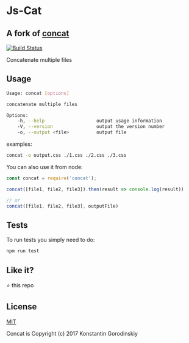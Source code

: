 # Js-Cat
## A fork of [concat](https://github.com/gko/concat)

[![Build Status](https://travis-ci.org/gko/concat.svg?branch=master)](https://travis-ci.org/gko/concat)

Concatenate multiple files

## Usage

```bash
Usage: concat [options]

concatenate multiple files

Options:
    -h, --help                   output usage information
    -V, --version                output the version number
    -o, --output <file>          output file
```

examples:
```bash
concat -o output.css ./1.css ./2.css ./3.css
```

You can also use it from node:

```javascript
const concat = require('concat');

concat([file1, file2, file3]).then(result => console.log(result))

// or
concat([file1, file2, file3], outputFile)
```

## Tests

To run tests you simply need to do:
```bash
npm run test
```

## Like it?

:star: this repo

## License

[MIT](http://opensource.org/licenses/MIT)

Concat is Copyright (c) 2017 Konstantin Gorodinskiy
